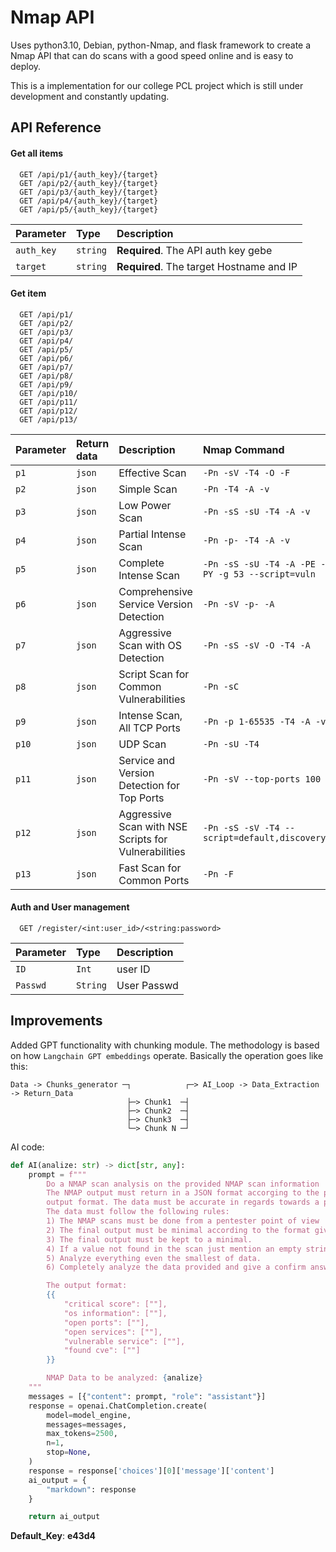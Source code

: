 # Nmap API

Uses python3.10, Debian, python-Nmap, and flask framework to create a Nmap API that can do scans with a good speed online and is easy to deploy.

This is a implementation for our college PCL project which is still under development and constantly updating.

## API Reference

#### Get all items

```http
  GET /api/p1/{auth_key}/{target}
  GET /api/p2/{auth_key}/{target}
  GET /api/p3/{auth_key}/{target}
  GET /api/p4/{auth_key}/{target}
  GET /api/p5/{auth_key}/{target}
```

| Parameter  | Type     | Description                              |
| :--------- | :------- | :--------------------------------------- |
| `auth_key` | `string` | **Required**. The API auth key gebe      |
| `target`   | `string` | **Required**. The target Hostname and IP |

#### Get item

```http
  GET /api/p1/
  GET /api/p2/
  GET /api/p3/
  GET /api/p4/
  GET /api/p5/
  GET /api/p6/
  GET /api/p7/
  GET /api/p8/
  GET /api/p9/
  GET /api/p10/
  GET /api/p11/
  GET /api/p12/
  GET /api/p13/
```

| Parameter | Return data | Description                                          | Nmap Command                                          |
| :-------- | :---------- | :--------------------------------------------------- | :---------------------------------------------------- |
| `p1`      | `json`      | Effective Scan                                       | `-Pn -sV -T4 -O -F`                                   |
| `p2`      | `json`      | Simple Scan                                          | `-Pn -T4 -A -v`                                       |
| `p3`      | `json`      | Low Power Scan                                       | `-Pn -sS -sU -T4 -A -v`                               |
| `p4`      | `json`      | Partial Intense Scan                                 | `-Pn -p- -T4 -A -v`                                   |
| `p5`      | `json`      | Complete Intense Scan                                | `-Pn -sS -sU -T4 -A -PE -PP  -PY -g 53 --script=vuln` |
| `p6`      | `json`      | Comprehensive Service Version Detection              | `-Pn -sV -p- -A`                                      |
| `p7`      | `json`      | Aggressive Scan with OS Detection                    | `-Pn -sS -sV -O -T4 -A`                               |
| `p8`      | `json`      | Script Scan for Common Vulnerabilities               | `-Pn -sC`                                             |
| `p9`      | `json`      | Intense Scan, All TCP Ports                          | `-Pn -p 1-65535 -T4 -A -v`                            |
| `p10`     | `json`      | UDP Scan                                             | `-Pn -sU -T4`                                         |
| `p11`     | `json`      | Service and Version Detection for Top Ports          | `-Pn -sV --top-ports 100`                             |
| `p12`     | `json`      | Aggressive Scan with NSE Scripts for Vulnerabilities | `-Pn -sS -sV -T4 --script=default,discovery,vuln`     |
| `p13`     | `json`      | Fast Scan for Common Ports                           | `-Pn -F`                                              |

#### Auth and User management

```http
  GET /register/<int:user_id>/<string:password>
```

| Parameter | Type     | Description |
| :-------- | :------- | :---------- |
| `ID`      | `Int`    | user ID     |
| `Passwd`  | `String` | User Passwd |

## Improvements

Added GPT functionality with chunking module.
The methodology is based on how `Langchain GPT embeddings` operate. Basically the operation goes like this:

```text
Data -> Chunks_generator ─┐            ┌─> AI_Loop -> Data_Extraction -> Return_Data
                          ├─> Chunk1  ─┤
                          ├─> Chunk2  ─┤
                          ├─> Chunk3  ─┤
                          └─> Chunk N ─┘
```

AI code:

```python
def AI(analize: str) -> dict[str, any]:
    prompt = f"""
        Do a NMAP scan analysis on the provided NMAP scan information
        The NMAP output must return in a JSON format accorging to the provided
        output format. The data must be accurate in regards towards a pentest report.
        The data must follow the following rules:
        1) The NMAP scans must be done from a pentester point of view
        2) The final output must be minimal according to the format given.
        3) The final output must be kept to a minimal.
        4) If a value not found in the scan just mention an empty string.
        5) Analyze everything even the smallest of data.
        6) Completely analyze the data provided and give a confirm answer using the output format.

        The output format:
        {{
            "critical score": [""],
            "os information": [""],
            "open ports": [""],
            "open services": [""],
            "vulnerable service": [""],
            "found cve": [""]
        }}

        NMAP Data to be analyzed: {analize}
    """
    messages = [{"content": prompt, "role": "assistant"}]
    response = openai.ChatCompletion.create(
        model=model_engine,
        messages=messages,
        max_tokens=2500,
        n=1,
        stop=None,
    )
    response = response['choices'][0]['message']['content']
    ai_output = {
        "markdown": response
    }

    return ai_output
```

**Default_Key**: **e43d4**
